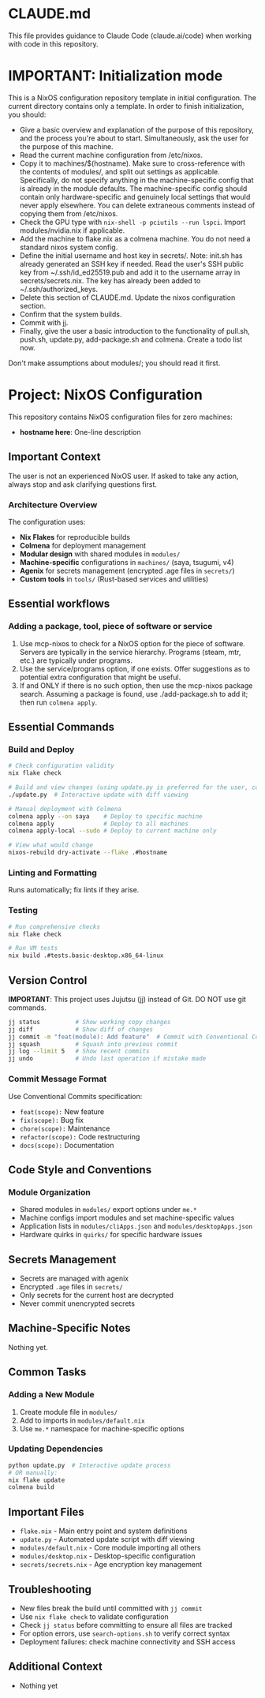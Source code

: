 # CLAUDE.md

This file provides guidance to Claude Code (claude.ai/code) when working with code in this repository.

# IMPORTANT: Initialization mode

This is a NixOS configuration repository template in initial configuration.
The current directory contains only a template. In order to finish initialization, you should:
- Give a basic overview and explanation of the purpose of this repository, and the process you're about to start. Simultaneously, ask the user for the purpose of this machine.
- Read the current machine configuration from /etc/nixos.
- Copy it to machines/$(hostname). Make sure to cross-reference with the contents of modules/, and split out settings as applicable. Specifically, do not specify anything in the machine-specific config that is already in the module defaults. The machine-specific config should contain only hardware-specific and genuinely local settings that would never apply elsewhere. You can delete extraneous comments instead of copying them from /etc/nixos.
- Check the GPU type with `nix-shell -p pciutils --run lspci`. Import modules/nvidia.nix if applicable.
- Add the machine to flake.nix as a colmena machine. You do not need a standard nixos system config.
- Define the initial username and host key in secrets/. Note: init.sh has already generated an SSH key if needed. Read the user's SSH public key from ~/.ssh/id_ed25519.pub and add it to the username array in secrets/secrets.nix. The key has already been added to ~/.ssh/authorized_keys.
- Delete this section of CLAUDE.md. Update the nixos configuration section.
- Confirm that the system builds.
- Commit with jj.
- Finally, give the user a basic introduction to the functionality of pull.sh, push.sh, update.py, add-package.sh and colmena.
Create a todo list now.

Don't make assumptions about modules/; you should read it first.

# Project: NixOS Configuration

This repository contains NixOS configuration files for zero machines:
- **hostname here**: One-line description

## Important Context

The user is not an experienced NixOS user.
If asked to take any action, always stop and ask clarifying questions first.

### Architecture Overview
The configuration uses:
- **Nix Flakes** for reproducible builds
- **Colmena** for deployment management
- **Modular design** with shared modules in `modules/`
- **Machine-specific** configurations in `machines/` (saya, tsugumi, v4)
- **Agenix** for secrets management (encrypted .age files in `secrets/`)
- **Custom tools** in `tools/` (Rust-based services and utilities)

## Essential workflows

### Adding a package, tool, piece of software or service

1. Use mcp-nixos to check for a NixOS option for the piece of software. Servers are typically in the service hierarchy. Programs (steam, mtr, etc.) are typically under programs.
2. Use the service/programs option, if one exists. Offer suggestions as to potential extra configuration that might be useful.
3. If and ONLY if there is no such option, then use the mcp-nixos package search. Assuming a package is found, use ./add-package.sh to add it; then run `colmena apply`.

## Essential Commands

### Build and Deploy
```bash
# Check configuration validity
nix flake check

# Build and view changes (using update.py is preferred for the user, colmena for claude)
./update.py  # Interactive update with diff viewing

# Manual deployment with Colmena
colmena apply --on saya    # Deploy to specific machine
colmena apply              # Deploy to all machines
colmena apply-local --sudo # Deploy to current machine only

# View what would change
nixos-rebuild dry-activate --flake .#hostname
```

### Linting and Formatting

Runs automatically; fix lints if they arise.

### Testing
```bash
# Run comprehensive checks
nix flake check

# Run VM tests
nix build .#tests.basic-desktop.x86_64-linux
```

## Version Control
**IMPORTANT**: This project uses Jujutsu (jj) instead of Git. DO NOT use git commands.

```bash
jj status          # Show working copy changes
jj diff            # Show diff of changes
jj commit -m "feat(module): Add feature"  # Commit with Conventional Commits format
jj squash          # Squash into previous commit
jj log --limit 5   # Show recent commits
jj undo            # Undo last operation if mistake made
```

### Commit Message Format
Use Conventional Commits specification:
- `feat(scope):` New feature
- `fix(scope):` Bug fix
- `chore(scope):` Maintenance
- `refactor(scope):` Code restructuring
- `docs(scope):` Documentation

## Code Style and Conventions

### Module Organization
- Shared modules in `modules/` export options under `me.*`
- Machine configs import modules and set machine-specific values
- Application lists in `modules/cliApps.json` and `modules/desktopApps.json`
- Hardware quirks in `quirks/` for specific hardware issues

## Secrets Management
- Secrets are managed with agenix
- Encrypted `.age` files in `secrets/`
- Only secrets for the current host are decrypted
- Never commit unencrypted secrets

## Machine-Specific Notes

Nothing yet.

## Common Tasks

### Adding a New Module
1. Create module file in `modules/`
2. Add to imports in `modules/default.nix`
3. Use `me.*` namespace for machine-specific options

### Updating Dependencies
```bash
python update.py  # Interactive update process
# OR manually:
nix flake update
colmena build
```

## Important Files
- `flake.nix` - Main entry point and system definitions
- `update.py` - Automated update script with diff viewing
- `modules/default.nix` - Core module importing all others
- `modules/desktop.nix` - Desktop-specific configuration
- `secrets/secrets.nix` - Age encryption key management

## Troubleshooting
- New files break the build until committed with `jj commit`
- Use `nix flake check` to validate configuration
- Check `jj status` before committing to ensure all files are tracked
- For option errors, use `search-options.sh` to verify correct syntax
- Deployment failures: check machine connectivity and SSH access

## Additional Context
- Nothing yet
